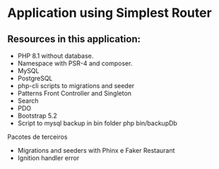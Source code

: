 # Application using Simplest Router

## Resources in this application:

- PHP 8.1 without database.
- Namespace with PSR-4 and composer.
- MySQL
- PostgreSQL
- php-cli scripts to migrations and seeder
- Patterns Front Controller and Singleton
- Search
- PDO
- Bootstrap 5.2
- Script to mysql backup in bin folder
    php bin/backupDb

Pacotes de terceiros

- Migrations and seeders with Phinx e Faker Restaurant
- Ignition handler error
